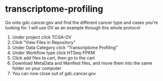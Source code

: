 # transcriptome-profiling

Go onto gdc.cancer.gov and find the different cancer type and cases you’re looking for. I will use OV as an example through this whole protocol

1. Under project click TCGA-OV
1. Click “View Files in Repository”
1. Under Data Category click “Transcriptome Profiling”
1. Under Workflow type click HTSeq-FPKM
1. Click add files to cart, then go to the cart
1. Download MetaData and Manifest files, and move them into the same folder on your computer
1. You can now close out of gdc.cancer.gov

